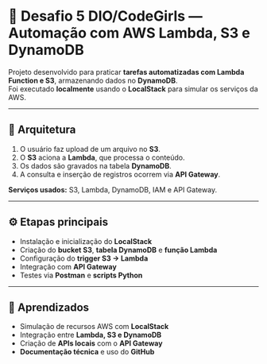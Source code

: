 # 🚀 Desafio 5 DIO/CodeGirls — Automação com AWS Lambda, S3 e DynamoDB

Projeto desenvolvido para praticar **tarefas automatizadas com Lambda Function e S3**, armazenando dados no **DynamoDB**.  
Foi executado **localmente** usando o **LocalStack** para simular os serviços da AWS.

---

## 🧩 Arquitetura

1. O usuário faz upload de um arquivo no **S3**.  
2. O **S3** aciona a **Lambda**, que processa o conteúdo.  
3. Os dados são gravados na tabela **DynamoDB**.  
4. A consulta e inserção de registros ocorrem via **API Gateway**.  

**Serviços usados:** S3, Lambda, DynamoDB, IAM e API Gateway.

---

## ⚙️ Etapas principais

- Instalação e inicialização do **LocalStack**  
- Criação do **bucket S3**, **tabela DynamoDB** e **função Lambda**  
- Configuração do **trigger S3 → Lambda**  
- Integração com **API Gateway**  
- Testes via **Postman** e **scripts Python**

---

## 📘 Aprendizados

- Simulação de recursos AWS com **LocalStack**  
- Integração entre **Lambda, S3 e DynamoDB**  
- Criação de **APIs locais** com o **API Gateway**  
- **Documentação técnica** e uso do **GitHub**
